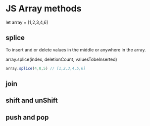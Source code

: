 # JS Array methods

let array = [1,2,3,4,6]

## splice
<p>To insert and or delete values in the middle or anywhere in the array.</p>
array.splice(index, deletionCount, valuesTobeInserted) <br/>

```js
array.splice(4,0,5) // [1,2,3,4,5,6]
```


## join

## shift and unShift

## push and pop